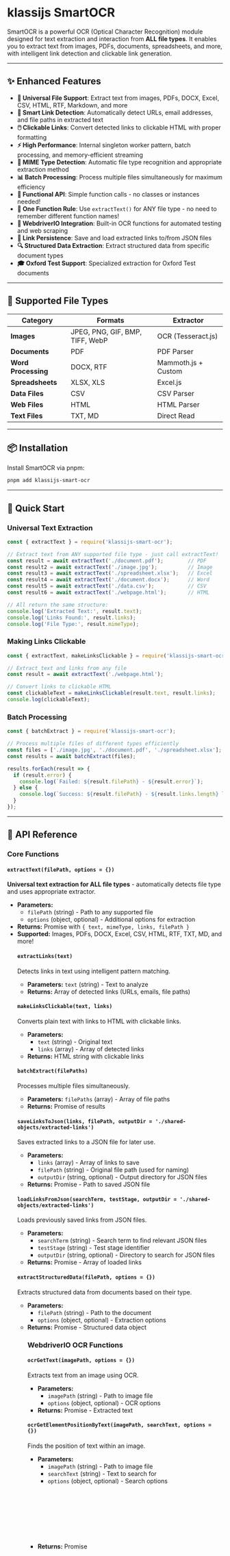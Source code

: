 # klassijs SmartOCR

SmartOCR is a powerful OCR (Optical Character Recognition) module designed for text extraction and interaction from **ALL file types**. It enables you to extract text from images, PDFs, documents, spreadsheets, and more, with intelligent link detection and clickable link generation.

---

## ✨ Enhanced Features

- **🔄 Universal File Support**: Extract text from images, PDFs, DOCX, Excel, CSV, HTML, RTF, Markdown, and more
- **🔗 Smart Link Detection**: Automatically detect URLs, email addresses, and file paths in extracted text
- **🖱️ Clickable Links**: Convert detected links to clickable HTML with proper formatting
- **⚡ High Performance**: Internal singleton worker pattern, batch processing, and memory-efficient streaming
- **🎯 MIME Type Detection**: Automatic file type recognition and appropriate extraction method
- **📊 Batch Processing**: Process multiple files simultaneously for maximum efficiency
- **🚀 Functional API**: Simple function calls - no classes or instances needed!
- **🎯 One Function Rule**: Use `extractText()` for ANY file type - no need to remember different function names!
- **🤖 WebdriverIO Integration**: Built-in OCR functions for automated testing and web scraping
- **📁 Link Persistence**: Save and load extracted links to/from JSON files
- **🔍 Structured Data Extraction**: Extract structured data from specific document types
- **🎓 Oxford Test Support**: Specialized extraction for Oxford Test documents

---

## 🚀 Supported File Types

| Category | Formats | Extractor |
|----------|---------|-----------|
| **Images** | JPEG, PNG, GIF, BMP, TIFF, WebP | OCR (Tesseract.js) |
| **Documents** | PDF | PDF Parser |
| **Word Processing** | DOCX, RTF | Mammoth.js + Custom |
| **Spreadsheets** | XLSX, XLS | Excel.js |
| **Data Files** | CSV | CSV Parser |
| **Web Files** | HTML | HTML Parser |
| **Text Files** | TXT, MD | Direct Read |

---

## 📦 Installation

Install SmartOCR via pnpm:

```bash
pnpm add klassijs-smart-ocr
```

---

## 🎯 Quick Start

### Universal Text Extraction

```javascript
const { extractText } = require('klassijs-smart-ocr');

// Extract text from ANY supported file type - just call extractText!
const result = await extractText('./document.pdf');        // PDF
const result2 = await extractText('./image.jpg');          // Image
const result3 = await extractText('./spreadsheet.xlsx');   // Excel
const result4 = await extractText('./document.docx');      // Word
const result5 = await extractText('./data.csv');           // CSV
const result6 = await extractText('./webpage.html');       // HTML

// All return the same structure:
console.log('Extracted Text:', result.text);
console.log('Links Found:', result.links);
console.log('File Type:', result.mimeType);
```

### Making Links Clickable

```javascript
const { extractText, makeLinksClickable } = require('klassijs-smart-ocr');

// Extract text and links from any file
const result = await extractText('./webpage.html');

// Convert links to clickable HTML
const clickableText = makeLinksClickable(result.text, result.links);
console.log(clickableText);
```

### Batch Processing

```javascript
const { batchExtract } = require('klassijs-smart-ocr');

// Process multiple files of different types efficiently
const files = ['./image.jpg', './document.pdf', './spreadsheet.xlsx'];
const results = await batchExtract(files);

results.forEach(result => {
  if (result.error) {
    console.log(`Failed: ${result.filePath} - ${result.error}`);
  } else {
    console.log(`Success: ${result.filePath} - ${result.links.length} links`);
  }
});
```

---

## 🔧 API Reference

### Core Functions

#### `extractText(filePath, options = {})`
**Universal text extraction for ALL file types** - automatically detects file type and uses appropriate extractor.
- **Parameters:** 
  - `filePath` (string) - Path to any supported file
  - `options` (object, optional) - Additional options for extraction
- **Returns:** Promise<object> with `{ text, mimeType, links, filePath }`
- **Supported:** Images, PDFs, DOCX, Excel, CSV, HTML, RTF, TXT, MD, and more!

#### `extractLinks(text)`
Detects links in text using intelligent pattern matching.
- **Parameters:** `text` (string) - Text to analyze
- **Returns:** Array of detected links (URLs, emails, file paths)

#### `makeLinksClickable(text, links)`
Converts plain text with links to HTML with clickable links.
- **Parameters:** 
  - `text` (string) - Original text
  - `links` (array) - Array of detected links
- **Returns:** HTML string with clickable links

#### `batchExtract(filePaths)`
Processes multiple files simultaneously.
- **Parameters:** `filePaths` (array) - Array of file paths
- **Returns:** Promise<array> of results

#### `saveLinksToJson(links, filePath, outputDir = './shared-objects/extracted-links')`
Saves extracted links to a JSON file for later use.
- **Parameters:**
  - `links` (array) - Array of links to save
  - `filePath` (string) - Original file path (used for naming)
  - `outputDir` (string, optional) - Output directory for JSON files
- **Returns:** Promise<string> - Path to saved JSON file

#### `loadLinksFromJson(searchTerm, testStage, outputDir = './shared-objects/extracted-links')`
Loads previously saved links from JSON files.
- **Parameters:**
  - `searchTerm` (string) - Search term to find relevant JSON files
  - `testStage` (string) - Test stage identifier
  - `outputDir` (string, optional) - Directory to search for JSON files
- **Returns:** Promise<array> - Array of loaded links

#### `extractStructuredData(filePath, options = {})`
Extracts structured data from documents based on their type.
- **Parameters:**
  - `filePath` (string) - Path to the document
  - `options` (object, optional) - Extraction options
- **Returns:** Promise<object> - Structured data object

### WebdriverIO OCR Functions

#### `ocrGetText(imagePath, options = {})`
Extracts text from an image using OCR.
- **Parameters:**
  - `imagePath` (string) - Path to image file
  - `options` (object, optional) - OCR options
- **Returns:** Promise<string> - Extracted text

#### `ocrGetElementPositionByText(imagePath, searchText, options = {})`
Finds the position of text within an image.
- **Parameters:**
  - `imagePath` (string) - Path to image file
  - `searchText` (string) - Text to search for
  - `options` (object, optional) - Search options
- **Returns:** Promise<object> - Position coordinates

#### `ocrWaitForTextDisplayed(imagePath, searchText, timeout = 10000, options = {})`
Waits for specific text to appear in an image.
- **Parameters:**
  - `imagePath` (string) - Path to image file
  - `searchText` (string) - Text to wait for
  - `timeout` (number, optional) - Timeout in milliseconds
  - `options` (object, optional) - Wait options
- **Returns:** Promise<boolean> - True if text found within timeout

#### `ocrClickOnText(imagePath, searchText, options = {})`
Simulates clicking on text within an image.
- **Parameters:**
  - `imagePath` (string) - Path to image file
  - `searchText` (string) - Text to click on
  - `options` (object, optional) - Click options
- **Returns:** Promise<object> - Click result

#### `ocrSetValue(imagePath, searchText, value, options = {})`
Sets a value in an input field identified by nearby text.
- **Parameters:**
  - `imagePath` (string) - Path to image file
  - `searchText` (string) - Text near the input field
  - `value` (string) - Value to set
  - `options` (object, optional) - Set value options
- **Returns:** Promise<boolean> - Success status

#### `ocrBatchOperations(imagePath, operations, options = {})`
Performs multiple OCR operations in sequence.
- **Parameters:**
  - `imagePath` (string) - Path to image file
  - `operations` (array) - Array of operations to perform
  - `options` (object, optional) - Batch options
- **Returns:** Promise<array> - Results of all operations

### Utility Functions

#### `fuzzyMatch(text, searchTerm, threshold = 0.8)`
Performs fuzzy text matching with configurable threshold.
- **Parameters:**
  - `text` (string) - Text to search in
  - `searchTerm` (string) - Term to search for
  - `threshold` (number, optional) - Similarity threshold (0-1)
- **Returns:** boolean - True if match found

#### `findTextPosition(text, searchTerm)`
Finds the position of text within a larger text block.
- **Parameters:**
  - `text` (string) - Text to search in
  - `searchTerm` (string) - Term to search for
- **Returns:** object - Position information

#### `waitForText(text, searchTerm, timeout = 10000)`
Waits for text to appear in a string.
- **Parameters:**
  - `text` (string) - Text to monitor
  - `searchTerm` (string) - Text to wait for
  - `timeout` (number, optional) - Timeout in milliseconds
- **Returns:** Promise<boolean> - True if text found

### Oxford Test Specific Functions

#### `extractOxfordTestStructuredData(filePath)`
Extracts structured data specifically from Oxford Test documents.
- **Parameters:** `filePath` (string) - Path to Oxford Test document
- **Returns:** Promise<object> - Structured test data including scores, dates, and CEFR levels

---

## 📚 Advanced Examples

### Universal File Processing

```javascript
const { extractText, extractLinks } = require('klassijs-smart-ocr');

// Process any file type with the same function
const fileTypes = [
  './document.pdf',
  './image.jpg', 
  './spreadsheet.xlsx',
  './webpage.html',
  './data.csv'
];

for (const file of fileTypes) {
  try {
    const result = await extractText(file);
    console.log(`${file}: ${result.mimeType} - ${result.links.length} links found`);
  } catch (error) {
    console.log(`${file}: Error - ${error.message}`);
  }
}
```

### Link Analysis and Persistence

```javascript
const { extractText, saveLinksToJson, loadLinksFromJson } = require('klassijs-smart-ocr');

// Extract and save links
const result = await extractText('./document.pdf');
if (result.links.length > 0) {
  const savedPath = await saveLinksToJson(result.links, './document.pdf');
  console.log(`Links saved to: ${savedPath}`);
}

// Load previously saved links
const loadedLinks = await loadLinksFromJson('document', 'test-stage');
console.log(`Loaded ${loadedLinks.length} links`);
```

### WebdriverIO OCR Automation

```javascript
const { ocrGetText, ocrClickOnText, ocrSetValue } = require('klassijs-smart-ocr');

// Extract text from a screenshot
const text = await ocrGetText('./screenshot.png');
console.log('Page text:', text);

// Click on a button by text
await ocrClickOnText('./screenshot.png', 'Submit');

// Fill a form field
await ocrSetValue('./screenshot.png', 'Username:', 'testuser');
```

### Structured Data Extraction

```javascript
const { extractStructuredData, extractOxfordTestStructuredData } = require('klassijs-smart-ocr');

// Extract structured data from any document
const data = await extractStructuredData('./document.pdf');
console.log('Structured data:', data);

// Extract Oxford Test specific data
const oxfordData = await extractOxfordTestStructuredData('./oxford-test.pdf');
console.log('CEFR Level:', oxfordData.overallResults.cefrLevel);
console.log('Overall Score:', oxfordData.overallResults.score);
```

### Batch OCR Operations

```javascript
const { ocrBatchOperations } = require('klassijs-smart-ocr');

// Perform multiple OCR operations
const operations = [
  { type: 'getText', searchText: 'Welcome' },
  { type: 'click', searchText: 'Login' },
  { type: 'setValue', searchText: 'Username:', value: 'user123' }
];

const results = await ocrBatchOperations('./screenshot.png', operations);
console.log('Batch results:', results);
```

### Link Analysis

```javascript
const { extractText, extractLinks } = require('klassijs-smart-ocr');

// Extract text from any document
const result = await extractText('./complex-document.docx');

// Analyze links found
result.links.forEach(link => {
  if (link.includes('@')) {
    console.log('Email found:', link);
  } else if (link.startsWith('http')) {
    console.log('URL found:', link);
  } else if (link.startsWith('/')) {
    console.log('File path found:', link);
  }
});
```

### File Type Validation

```javascript
const { extractText } = require('klassijs-smart-ocr');

const files = ['./image.jpg', './document.pdf', './unknown.xyz'];

files.forEach(async (file) => {
  try {
    const result = await extractText(file);
    console.log(`${file} is supported and processed successfully`);
  } catch (error) {
    console.log(`${file} is not supported or failed to process`);
  }
});
```

### Efficient Batch Processing

```javascript
const { batchExtract } = require('klassijs-smart-ocr');

// Process multiple files of different types
const results = await batchExtract(['./file1.pdf', './file2.docx', './file3.jpg']);
console.log('All files processed successfully');
```

---

## ⚡ Performance Features

- **Internal Singleton Worker**: OCR worker is created once and reused internally
- **Memory Efficient**: Streaming for large files (CSV, etc.)
- **Parallel Processing**: Batch operations use Promise.all
- **Smart Caching**: MIME type detection is cached
- **Automatic Resource Management**: Resources are managed internally - no user cleanup needed!
- **No Instance Creation**: Users just call functions - no overhead!
- **Universal Function**: One `extractText()` function handles ALL file types!
- **Link Persistence**: Save and reload extracted links without reprocessing
- **Structured Data**: Extract meaningful data structures from documents
- **WebdriverIO Ready**: Built-in functions for automated testing workflows

---

## 🔍 Link Detection Patterns

The system automatically detects:

- **URLs**: `https://example.com`, `http://localhost:3000`
- **Email Addresses**: `user@domain.com`, `contact+tag@company.co.uk`
- **File Paths**: `/downloads/file.pdf`, `./relative/path.txt`
- **Relative URLs**: `../parent/directory`, `./current/file`

---

## 🎓 Oxford Test Support

SmartOCR includes specialized support for Oxford Test documents:

- **Automatic Score Extraction**: Reading, Writing, Speaking, and Listening scores
- **CEFR Level Detection**: Automatic CEFR level identification (A1-C2)
- **Date Extraction**: Test and certificate dates
- **Structured Output**: Clean, organized data structure for test results

---

## 🤝 Contributing

Contributions are welcome! If you have ideas for improvements or new features, feel free to open an issue or submit a pull request.

1. Fork the repository
2. Create a new branch
3. Make your changes and commit them
4. Submit a pull request

---

## 📄 License

SmartOCR is open-source software licensed under the [MIT License](LICENSE).

---

## 🙏 Acknowledgments

Special thanks to the developers of:
- `tesseract.js` for OCR capabilities
- `pdf-parse` for PDF processing
- `mammoth` for DOCX support
- `xlsx` for Excel processing
- `klassijs-astellen` for additional functionality
- All other open-source contributors

---

## 📞 Contact & Support

- **Creator**: Larry Goddard
- **Email**: larryg@klassitech.co.uk
- **LinkedIn**: [https://linkedin.com/in/larryg](https://linkedin.com/in/larryg)
- **YouTube**: [https://youtube.com/@LarryG_01](https://youtube.com/@LarryG_01)

For support, feature requests, or contributions, please visit our [GitHub repository](https://github.com/klassijs/klassijs-smart-ocr).

